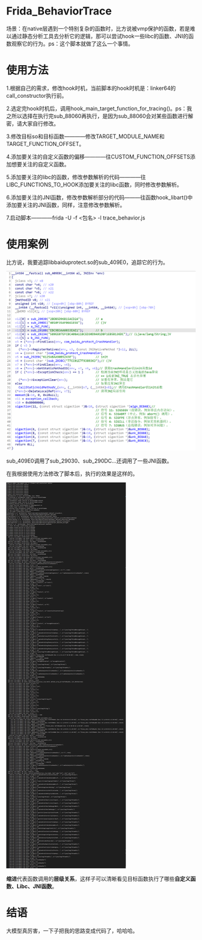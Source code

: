 # Frida_BehaviorTrace
场景：在native层遇到一个特别复杂的函数时，比方说被vmp保护的函数，若是难以通过静态分析工具去分析它的逻辑，那可以尝试hook一些libc的函数、JNI的函数观察它的行为。ps：这个脚本就做了这么一个事情。

# 使用方法
1.根据自己的需求，修改hook时机，当前脚本的hook时机是：linker64的call_constructor执行前。

2.选定完hook时机后，调用hook_main_target_function_for_tracing()。ps：我之所以选择在执行完sub_88060再执行，是因为sub_88060会对某些函数进行解密，请大家自行修改。

3.修改目标so和目标函数————修改TARGET_MODULE_NAME和TARGET_FUNCTION_OFFSET。

4.添加要关注的自定义函数的偏移————往CUSTOM_FUNCTION_OFFSETS添加想要关注的自定义函数。

5.添加要关注的libc的函数，修改参数解析的代码————往LIBC_FUNCTIONS_TO_HOOK添加要关注的libc函数，同时修改参数解析。

6.添加要关注的JNI函数，修改参数解析部分的代码———往函数hook_libart()中添加要关注的JNI函数，同样，注意修改参数解析。

7.启动脚本————frida -U -f <包名> -l trace_behavior.js

# 使用案例

比方说，我要追踪libbaiduprotect.so的sub_409E0，追踪它的行为。

![image-20250519141642616](./assets/image-20250519141642616.png)

sub_409E0调用了sub_29030、sub_290DC...还调用了一些JNI函数。

在我根据使用方法修改了脚本后，执行的效果是这样的。

![image-20250519142250215](./assets/image-20250519142250215.png)

**缩进**代表函数调用的**层级关系**，这样子可以清晰看见目标函数执行了哪些**自定义函数、Libc、JNI函数**。

# 结语

大模型真厉害，一下子把我的思路变成代码了，哈哈哈。
